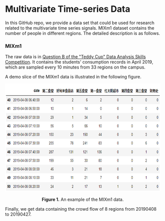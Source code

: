 # Multivariate Time-series Data
In this GitHub repo, we provide a data set that could be used for research related to the multivariate time series signals. MIXm1 dataset contains the number of people in different regions. The detailed description is as follows.


### MIXm1
The raw data is in [Question B of the "Teddy Cup" Data Analysis Skills Competition](https://www.tipdm.org:10010/#/competition/1352509890509332480/question). It contains the students' consumption records in April 2019, which are sampled every 10 minutes from 33 regions on the campus.

 A demo slice of the MIXm1 data is illustrated in the following figure.
<p align="center">
<img src="./img/example_data.png" height = "350" alt="" align=center />
<br><br>
<b>Figure 1.</b> An example of the MIXm1 data.
</p>

Finally, we get data containing the crowd flow of 8 regions from 20190408 to 20190427.
